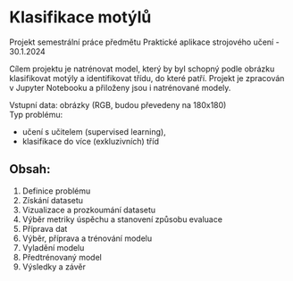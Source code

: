 # Klasifikace motýlů
Projekt semestrální práce předmětu Praktické aplikace strojového učení - 30.1.2024

Cílem projektu je natrénovat model, který by byl schopný podle obrázku klasifikovat motýly a identifikovat třídu, do které patří. 
Projekt je zpracován v Jupyter Notebooku a přiloženy jsou i natrénované modely.

Vstupní data: obrázky (RGB, budou převedeny na 180x180) \
Typ problému: 
- učení s učitelem (supervised learning), 
- klasifikace do více (exkluzivních) tříd

## Obsah:
1. Definice problému
2. Získání datasetu
3. Vizualizace a prozkoumání datasetu
4. Výběr metriky úspěchu a stanovení způsobu evaluace
5. Příprava dat
6. Výběr, příprava a trénování modelu
7. Vyladění modelu
8. Předtrénovaný model
9. Výsledky a závěr
